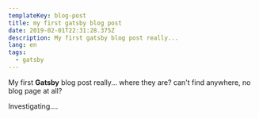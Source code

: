 ```yaml
---
templateKey: blog-post
title: my first gatsby blog post
date: 2019-02-01T22:31:28.375Z
description: My first gatsby blog post really...
lang: en
tags:
  - gatsby
---
```

My first **Gatsby** blog post really... where they are? can't find anywhere, no blog page at all?

Investigating....

